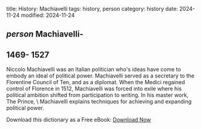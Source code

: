 title: History: Machiavelli
tags: history, person
category: history
date: 2024-11-24
modified: 2024-11-24

## _person_  Machiavelli-
  1469-
1527
-
Niccolo Machiavelli was an
  Italian politician who's ideas have come to embody an ideal of
  political power.  Machiavelli served as a secretary to the
  Florentine Council of Ten, and as a diplomat.  When the Medici
  regained control of Florence in   1512,
 Machiavelli was forced
  into exile where his political ambition shifted from participation
  to writing.  In his master work,   The Prince, \ Machiavelli
  explains techniques for achieving and expanding political power.


Download *this* dictionary as a Free eBook: [Download Now]({static}static/CairnsHistoryDictionary.pdf)

